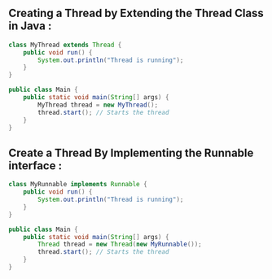 ## Creating a Thread by Extending the Thread Class in Java :
```java
class MyThread extends Thread {
    public void run() {
        System.out.println("Thread is running");
    }
}

public class Main {
    public static void main(String[] args) {
        MyThread thread = new MyThread();
        thread.start(); // Starts the thread
    }
}
```
## Create a Thread By Implementing the Runnable interface :
```java
class MyRunnable implements Runnable {
    public void run() {
        System.out.println("Thread is running");
    }
}

public class Main {
    public static void main(String[] args) {
        Thread thread = new Thread(new MyRunnable());
        thread.start(); // Starts the thread
    }
}
```

